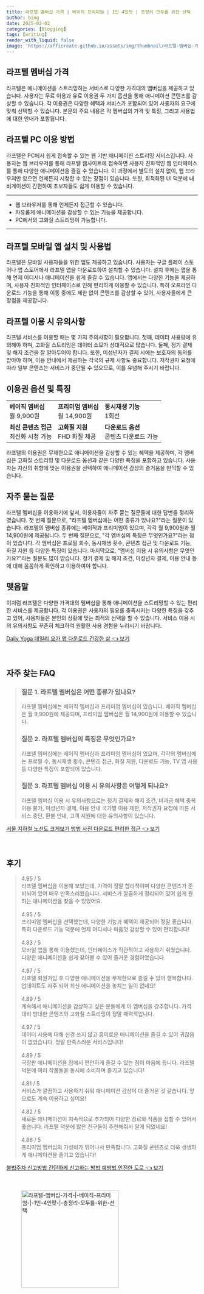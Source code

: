 ```yaml
---
title: 라프텔 멤버십 가격 | 베이직 프리미엄 | 1인 4인팟 | 총정리 모두를 위한 선택
author: bing
date: 2025-02-02
categories: [Blogging]
tags: [writing]
render_with_liquid: false
image: 'https://afficreate.github.io/assets/img/thumbnail/라프텔-멤버십-가격-|-베이직-프리미엄-|-1인-4인팟-|-총정리-모두를-위한-선택.webp'
---
```



<h2 id='라프텔_멤버십_가격'>라프텔 멤버십 가격</h2>

<p>라프텔은 애니메이션을 스트리밍하는 서비스로 다양한 가격대의 멤버십을 제공하고 있습니다. 사용자는 무료 이용과 유료 이용권 두 가지 옵션을 통해 애니메이션 콘텐츠를 감상할 수 있습니다. 각 이용권은 다양한 혜택과 서비스가 포함되어 있어 사용자의 요구에 맞춰 선택할 수 있습니다. 본문의 주요 내용은 각 멤버십의 가격 및 특징, 그리고 사용법에 대한 안내가 포함됩니다.</p>

<h2 id='라프텔_PC_이용_방법'>라프텔 PC 이용 방법</h2>

<p>라프텔은 PC에서 쉽게 접속할 수 있는 웹 기반 애니메이션 스트리밍 서비스입니다. 사용자는 웹 브라우저를 통해 라프텔 웹사이트에 접속하면 사용자 친화적인 웹 인터페이스를 통해 다양한 애니메이션을 즐길 수 있습니다. 이 과정에서 별도의 설치 없이, 웹 브라우저만 있으면 언제든지 시청할 수 있는 장점이 있습니다. 또한, 최적화된 UI 덕분에 내비게이션이 간편하여 초보자들도 쉽게 이용할 수 있습니다.</p>

<hr />

<ul>
    <li>웹 브라우저를 통해 언제든지 접근할 수 있습니다.</li>
    <li>자유롭게 애니메이션을 감상할 수 있는 기능을 제공합니다.</li>
    <li>PC에서의 고화질 스트리밍이 가능합니다.</li>
</ul>

<hr />

<h2 id='모바일_앱_설치_및_사용법'>라프텔 모바일 앱 설치 및 사용법</h2>

<p>라프텔은 모바일 사용자들을 위한 앱도 제공하고 있습니다. 사용자는 구글 플레이 스토어나 앱 스토어에서 라프텔 앱을 다운로드하여 설치할 수 있습니다. 설치 후에는 앱을 통해 언제 어디서나 애니메이션을 쉽게 즐길 수 있습니다. 앱에서는 다양한 기능을 제공하며, 사용자 친화적인 인터페이스로 인해 편리하게 이용할 수 있습니다. 특히 오프라인 다운로드 기능을 통해 이동 중에도 제한 없이 콘텐츠를 감상할 수 있어, 사용자들에게 큰 장점을 제공합니다.</p>

<h2 id='이용시_유의사항'>라프텔 이용 시 유의사항</h2>

<p>라프텔 서비스를 이용할 때는 몇 가지 주의사항이 필요합니다. 첫째, 데이터 사용량에 유의해야 하며, 고화질 스트리밍은 데이터 소모가 상대적으로 많습니다. 둘째, 정기 결제 및 해지 조건을 잘 알아두어야 합니다. 또한, 미성년자가 결제 시에는 보호자의 동의를 받아야 하며, 이용 안내에서 제공하는 각국의 규제 사항도 중요합니다. 저작권자 요청에 따라 일부 콘텐츠는 서비스가 중단될 수 있으므로, 이를 유념해 주시기 바랍니다.</p>

<h2 id='이용권_옵션_및_특징'>이용권 옵션 및 특징</h2>

<table>
    <tr>
        <td><b>베이직 멤버십</b><br> 월 9,900원</td>
        <td><b>프리미엄 멤버십</b><br> 월 14,900원</td>
        <td><b>동시재생 기능</b><br> 1회선</td>
    </tr>
    <tr>
        <td><b>최신 콘텐츠 접근</b><br> 최신화 시청 가능</td>
        <td><b>고화질 지원</b><br> FHD 화질 제공</td>
        <td><b>다운로드 옵션</b><br> 콘텐츠 다운로드 가능</td>
    </tr>
</table>

<p>라프텔의 이용권은 무제한으로 애니메이션을 감상할 수 있는 혜택을 제공하며, 각 멤버십은 고화질 스트리밍 및 다운로드 옵션과 같은 다양한 특징을 포함하고 있습니다. 사용자는 자신의 취향에 맞는 이용권을 선택하여 애니메이션 감상의 즐거움을 만끽할 수 있습니다.</p>

<h2 id='자주_묻는_질문'>자주 묻는 질문</h2>

<p>라프텔 멤버십을 이용하기에 앞서, 이용자들이 자주 묻는 질문들에 대한 답변을 정리하였습니다. 첫 번째 질문으로, "라프텔 멤버십에는 어떤 종류가 있나요?"라는 질문이 있습니다. 라프텔의 멤버십 종류에는 베이직과 프리미엄이 있으며, 각각 월 9,900원과 월 14,900원에 제공됩니다. 두 번째 질문으로, "각 멤버십의 특징은 무엇인가요?"라는 점이 있습니다. 각 멤버십은 프로필 회수, 동시재생 횟수, 콘텐츠 접근 및 다운로드 기능, 화질 지원 등 다양한 특징이 있습니다. 마지막으로, "멤버십 이용 시 유의사항은 무엇인가요?"라는 질문도 많이 받습니다. 정기 결제 및 해지 조건, 미성년자 결제, 이용 안내 등에 대해 꼼꼼하게 확인하고 이용하여야 합니다.</p>

<h2 id='결론'>맺음말</h2>

<p>이처럼 라프텔은 다양한 가격대의 멤버십을 통해 애니메이션을 스트리밍할 수 있는 편리한 서비스를 제공합니다. 각 이용권은 사용자의 필요를 충족시키는 다양한 특징을 갖추고 있어, 사용자들은 본인의 상황에 맞는 최적의 선택을 할 수 있습니다. 서비스 이용 시의 유의사항도 꾸준히 체크하여 원활한 사용 경험을 누리시기 바랍니다.</p>


<p><a class="click-button" title="Daily Yoga 데일리 요가 앱 다운로드 건강한 삶" href="https://afficreate.github.io/posts/Daily-Yoga-%EB%8D%B0%EC%9D%BC%EB%A6%AC-%EC%9A%94%EA%B0%80-%EC%95%B1-%EB%8B%A4%EC%9A%B4%EB%A1%9C%EB%93%9C-%EA%B1%B4%EA%B0%95%ED%95%9C-%EC%82%B6/" rel="dofollow">Daily Yoga 데일리 요가 앱 다운로드 건강한 삶 👈 보기</a></p><br>
<h2 id='자주_찾는_FAQ'>자주 찾는 FAQ</h2>
<div itemscope="" itemtype="https://schema.org/FAQPage"> 
<blockquote> 
<div itemscope="" itemprop="mainEntity" itemtype="https://schema.org/Question"> 
<h3 itemprop="name">질문 1. 라프텔 멤버십은 어떤 종류가 있나요?</h3> 
<div itemscope="" itemprop="acceptedAnswer" itemtype="https://schema.org/Answer"> 
<span itemprop="text"> 
<p>라프텔 멤버십에는 베이직 멤버십과 프리미엄 멤버십이 있습니다. 베이직 멤버십은 월 9,900원에 제공되며, 프리미엄 멤버십은 월 14,900원에 이용할 수 있습니다.</p> 
</span> 
</div> 
</div> 

<div itemscope="" itemprop="mainEntity" itemtype="https://schema.org/Question"> 
<h3 itemprop="name">질문 2. 라프텔 멤버십의 특징은 무엇인가요?</h3> 
<div itemscope="" itemprop="acceptedAnswer" itemtype="https://schema.org/Answer"> 
<span itemprop="text"> 
<p>라프텔 멤버십에는 베이직 멤버십과 프리미엄 멤버십이 있으며, 각각의 멤버십에는 프로필 수, 동시재생 횟수, 콘텐츠 접근, 화질 지원, 다운로드 기능, TV 앱 사용 등 다양한 특징이 포함되어 있습니다.</p> 
</span> 
</div> 
</div> 

<div itemscope="" itemprop="mainEntity" itemtype="https://schema.org/Question"> 
<h3 itemprop="name">질문 3. 라프텔 멤버십 이용 시 유의사항은 어떻게 되나요?</h3> 
<div itemscope="" itemprop="acceptedAnswer" itemtype="https://schema.org/Answer"> 
<span itemprop="text"> 
<p>라프텔 멤버십 이용 시 유의사항으로는 정기 결제와 해지 조건, 비과금 혜택 중복 이용 불가, 미성년자 결제, 이용 안내 국가별 이용 제한, 저작권자 요청에 따른 서비스 중단, 환불 안내, 고객 지원에 대한 유의사항이 있습니다.</p> 
</span> 
</div> 
</div> 
</blockquote> 
</div>
<p><a class="click-button" title="서울 지하철 노선도 크게보기 방법 사진 다운로드 편리한 접근" href="https://afficreate.github.io/posts/%EC%84%9C%EC%9A%B8-%EC%A7%80%ED%95%98%EC%B2%A0-%EB%85%B8%EC%84%A0%EB%8F%84-%ED%81%AC%EA%B2%8C%EB%B3%B4%EA%B8%B0-%EB%B0%A9%EB%B2%95-%EC%82%AC%EC%A7%84-%EB%8B%A4%EC%9A%B4%EB%A1%9C%EB%93%9C-%ED%8E%B8%EB%A6%AC%ED%95%9C-%EC%A0%91%EA%B7%BC/" rel="dofollow">서울 지하철 노선도 크게보기 방법 사진 다운로드 편리한 접근 👈 보기</a></p><br>
<h2 id='후기'>후기</h2>
<div itemscope itemtype="https://schema.org/Product">
  <blockquote>
  <div itemprop="review" itemscope itemtype="https://schema.org/Review">
      <div itemprop="reviewRating" itemscope itemtype="https://schema.org/Rating"> <span itemprop="ratingValue">4.95</span> / <span itemprop="bestRating">5</span> </div>
      <span itemprop="reviewBody">라프텔 멤버십을 이용해 보았는데, 가격이 정말 합리적이며 다양한 콘텐츠가 준비되어 있어 매우 만족스러웠습니다. 서비스가 깔끔하게 정리되어 있어 쉽게 원하는 애니메이션을 찾을 수 있었어요.</span>
  </div>
  <br>
  <div itemprop="review" itemscope itemtype="https://schema.org/Review">
      <div itemprop="reviewRating" itemscope itemtype="https://schema.org/Rating"> <span itemprop="ratingValue">4.95</span> / <span itemprop="bestRating">5</span> </div>
      <span itemprop="reviewBody">프리미엄 멤버십을 선택했는데, 다양한 기능과 혜택이 제공되어 정말 좋습니다. 특히 다운로드 기능 덕분에 언제 어디서나 마음껏 감상할 수 있어 편리합니다!</span>
  </div>
  <br>
  <div itemprop="review" itemscope itemtype="https://schema.org/Review">
      <div itemprop="reviewRating" itemscope itemtype="https://schema.org/Rating"> <span itemprop="ratingValue">4.83</span> / <span itemprop="bestRating">5</span> </div>
      <span itemprop="reviewBody">모바일 앱을 통해 이용했는데, 인터페이스가 직관적이고 사용하기 쉬웠습니다. 다양한 애니메이션을 쉽게 찾아볼 수 있어 즐거운 경험이었습니다.</span>
  </div>
  <br>
  <div itemprop="review" itemscope itemtype="https://schema.org/Review">
      <div itemprop="reviewRating" itemscope itemtype="https://schema.org/Rating"> <span itemprop="ratingValue">4.97</span> / <span itemprop="bestRating">5</span> </div>
      <span itemprop="reviewBody">라프텔 회원가입 후 다양한 애니메이션을 무제한으로 즐길 수 있어 행복합니다. 업데이트도 자주 되어 최신 애니메이션을 놓치는 일이 없네요!</span>
  </div>
  <br>
  <div itemprop="review" itemscope itemtype="https://schema.org/Review">
      <div itemprop="reviewRating" itemscope itemtype="https://schema.org/Rating"> <span itemprop="ratingValue">4.89</span> / <span itemprop="bestRating">5</span> </div>
      <span itemprop="reviewBody">계속해서 애니메이션을 감상하고 싶은 분들에게 이 멤버십을 강추합니다. 가격 대비 방대한 콘텐츠와 고화질 스트리밍이 정말 매력적입니다.</span>
  </div>
  <br>
  <div itemprop="review" itemscope itemtype="https://schema.org/Review">
      <div itemprop="reviewRating" itemscope itemtype="https://schema.org/Rating"> <span itemprop="ratingValue">4.97</span> / <span itemprop="bestRating">5</span> </div>
      <span itemprop="reviewBody">데이터 사용에 대해 신경 쓰지 않고 흥미로운 애니메이션을 즐길 수 있어 귀찮음이 없었습니다. 정말 만족스러운 서비스입니다!</span>
  </div>
  <br>
  <div itemprop="review" itemscope itemtype="https://schema.org/Review">
      <div itemprop="reviewRating" itemscope itemtype="https://schema.org/Rating"> <span itemprop="ratingValue">4.89</span> / <span itemprop="bestRating">5</span> </div>
      <span itemprop="reviewBody">극장판 애니메이션을 집에서 편안하게 즐길 수 있는 점이 마음에 듭니다. 라프텔 덕분에 여러 작품들을 동시에 소비하며 즐기고 있습니다!</span>
  </div>
  <br>
  <div itemprop="review" itemscope itemtype="https://schema.org/Review">
      <div itemprop="reviewRating" itemscope itemtype="https://schema.org/Rating"> <span itemprop="ratingValue">4.81</span> / <span itemprop="bestRating">5</span> </div>
      <span itemprop="reviewBody">서비스가 깔끔하고 사용하기 쉬워 애니메이션 감상이 더 즐거운 것 같습니다. 앞으로도 계속 이용하고 싶어요!</span>
  </div>
  <br>
  <div itemprop="review" itemscope itemtype="https://schema.org/Review">
      <div itemprop="reviewRating" itemscope itemtype="https://schema.org/Rating"> <span itemprop="ratingValue">4.82</span> / <span itemprop="bestRating">5</span> </div>
      <span itemprop="reviewBody">새로운 애니메이션이 지속적으로 추가되어 다양한 장르와 작품을 접할 수 있어서 좋습니다. 라프텔 덕분에 많은 친구들이 추천해줘서 알게 되었네요!</span>
  </div>
  <br>
  <div itemprop="review" itemscope itemtype="https://schema.org/Review">
      <div itemprop="reviewRating" itemscope itemtype="https://schema.org/Rating"> <span itemprop="ratingValue">4.86</span> / <span itemprop="bestRating">5</span> </div>
      <span itemprop="reviewBody">프리미엄 멤버십의 가성비가 뛰어나서 만족합니다. 고화질 콘텐츠로 더욱 생생하게 애니메이션을 즐기고 있습니다!</span>
  </div>
  </blockquote>
</div>
<p><a class="click-button" title="불법주차 신고방법 간단하게 신고하는 방법 예방법 안전한 도로" href="https://afficreate.github.io/posts/%EB%B6%88%EB%B2%95%EC%A3%BC%EC%B0%A8-%EC%8B%A0%EA%B3%A0%EB%B0%A9%EB%B2%95-%EA%B0%84%EB%8B%A8%ED%95%98%EA%B2%8C-%EC%8B%A0%EA%B3%A0%ED%95%98%EB%8A%94-%EB%B0%A9%EB%B2%95-%EC%98%88%EB%B0%A9%EB%B2%95-%EC%95%88%EC%A0%84%ED%95%9C-%EB%8F%84%EB%A1%9C/" rel="dofollow">불법주차 신고방법 간단하게 신고하는 방법 예방법 안전한 도로 👈 보기</a></p><br>
<figure class="image"><img src="https://afficreate.github.io/assets/img/thumbnail/라프텔-멤버십-가격-|-베이직-프리미엄-|-1인-4인팟-|-총정리-모두를-위한-선택.webp" alt="라프텔-멤버십-가격-|-베이직-프리미엄-|-1인-4인팟-|-총정리-모두를-위한-선택" width="256" height="256"></figure>